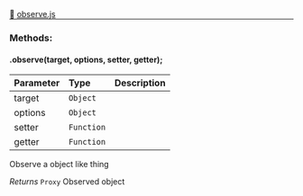 <div class="mb-0">
    🔗 <a class="source-code" target="_blank"
        href="https://github.com/OpenHausIO/backend/blob/dev&#x2F;helper&#x2F;observe.js">observe.js</a>
</div>
<hr style="margin: 0 !important" />

<!-- CLASS -->

<!-- GENERAL -->
<!-- CLASS -->



<!-- METHODS -->
### Methods:
####  .observe(target, options, setter, getter);  

| Parameter | Type       | Description    |
| :-------- | :--------- |:------------- |
| target | `Object` |   |
| options | `Object` |   |
| setter | `Function` |   |
| getter | `Function` |   |


Observe a object like thing


*Returns*  `Proxy`    Observed object


<!-- LINKS -->
<!-- LINKS -->

<!-- METHODS -->



<!-- DESCRIPTION -->
<!-- DESCRIPTION -->